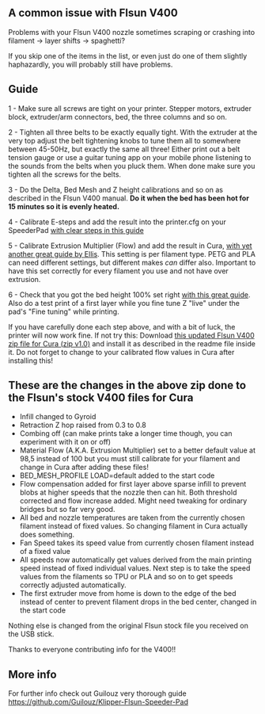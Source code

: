 ## A common issue with Flsun V400  
  
Problems with your Flsun V400 nozzle sometimes scraping or crashing into filament -&gt; layer shifts -&gt; spaghetti?  
  
If you skip one of the items in the list, or even just do one of them slightly haphazardly, you will probably still have problems.   
  
## Guide

1 - Make sure all screws are tight on your printer. Stepper motors, extruder block, extruder/arm connectors, bed, the three columns and so on. 

2 - Tighten all three belts to be exactly equally tight. With the extruder at the very top adjust the belt tightening knobs to tune them all to somewhere between 45-50Hz, but exactly the same all three! Either print out a belt tension gauge or use a guitar tuning app on your mobile phone listening to the sounds from the belts when you pluck them. When done make sure you tighten all the screws for the belts.  
    
3 - Do the Delta, Bed Mesh and Z height calibrations and so on as described in the Flsun V400 manual. **Do it when the bed has been hot for 15 minutes so it is evenly heated.**  
  
4 - Calibrate E-steps and add the result into the printer.cfg on your SpeederPad <a href="https://ellis3dp.com/Print-Tuning-Guide/articles/extruder_calibration.html"> with clear steps in this guide</a>   
  
5 - Calibrate Extrusion Multiplier (Flow) and add the result in Cura, <a href=https://ellis3dp.com/Print-Tuning-Guide/articles/extrusion_multiplier.html>with yet another great guide by Ellis</a>. This setting is per filament type. PETG and PLA can need different settings, but different makes _can_ differ also. Important to have this set correctly for every filament you use and not have over extrusion.
  
6 - Check that you got the bed height 100% set right <a href="https://ellis3dp.com/Print-Tuning-Guide/articles/first_layer_squish.html">with this great guide</a>. Also do a test print of a first layer while you fine tune Z "live" under the pad's "Fine tuning" while printing.  
  
If you have carefully done each step above, and with a bit of luck, the printer will now work fine. If not try this: Download <a href="Updated%20config%20for%20Cura%20-%20Flsun%20V400%20(v1.0).zip?raw=true">this updated Flsun V400 zip file for Cura (zip v1.0)</a> and install it as described in the readme file inside it. Do not forget to change to your calibrated flow values in Cura after installing this! 

## These are the changes in the above zip done to the Flsun's stock V400 files for Cura  

- Infill changed to Gyroid
- Retraction Z hop raised from 0.3 to 0.8
- Combing off (can make prints take a longer time though, you can experiment with it on or off)
- Material Flow (A.K.A. Extrusion Multiplier) set to a better default value at 98,5 instead of 100 but you must still calibrate for your filament and change in Cura after adding these files! 
- BED_MESH_PROFILE LOAD=default added to the start code
- Flow compensation added for first layer above sparse infill to prevent blobs at higher speeds that the nozzle then can hit. Both threshold corrected and flow increase added. Might need tweaking for ordinary bridges but so far very good.
- All bed and nozzle temperatures are taken from the currently chosen filament instead of fixed values. So changing filament in Cura actually does something.
- Fan Speed takes its speed value from currently chosen filament instead of a fixed value
- All speeds now automatically get values derived from the main printing speed instead of fixed individual values. Next step is to take the speed values from the filaments so TPU or PLA and so on to get speeds correctly adjusted automatically. 
- The first extruder move from home is down to the edge of the bed instead of center to prevent filament drops in the bed center, changed in the start code  

  
Nothing else is changed from the original Flsun stock file you received on the USB stick. 
  
Thanks to everyone contributing info for the V400!!
  
## More info  
  
For further info check out Guilouz very thorough guide https://github.com/Guilouz/Klipper-Flsun-Speeder-Pad


